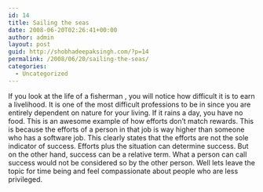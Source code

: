 ```yaml
---
id: 14
title: Sailing the seas
date: 2008-06-20T02:26:41+00:00
author: admin
layout: post
guid: http://shobhadeepaksingh.com/?p=14
permalink: /2008/06/20/sailing-the-seas/
categories:
  - Uncategorized
---
```

If you look at the life of a fisherman , you will notice how difficult it is to earn a livelihood. It is one of the most difficult professions to be in since you are entirely dependent on nature for your living. If it rains a day, you have no food. This is an awesome example of how efforts don&#8217;t match rewards. This is because the efforts of a person in that job is way higher than someone who has a software job. This clearly states that the efforts are not the sole indicator of success. Efforts plus the situation can determine success. But on the other hand, success can be a relative term. What a person can call success would not be considered so by the other person. Well lets leave the topic for time being and feel compassionate about people who are less privileged.